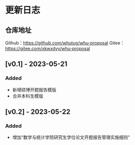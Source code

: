 # 更新日志

## 仓库地址

Github：https://github.com/whutug/whu-proposal
Gitee：https://gitee.com/xkwxdyy/whu-proposal


## [v0.1] - 2023-05-21

### Added

- 新增硕博开题报告模版
- 合并本科生模版


## [v0.2] - 2023-05-22

### Added

- 增加“数学与统计学院研究生学位论文开题报告管理实施细则”